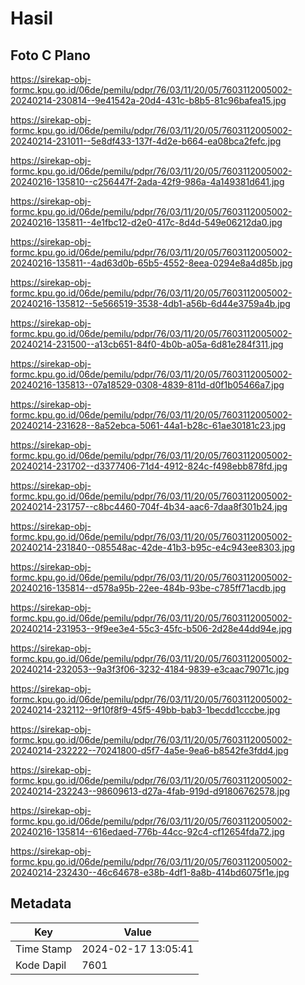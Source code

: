 # Hasil

## Foto C Plano

https://sirekap-obj-formc.kpu.go.id/06de/pemilu/pdpr/76/03/11/20/05/7603112005002-20240214-230814--9e41542a-20d4-431c-b8b5-81c96bafea15.jpg

https://sirekap-obj-formc.kpu.go.id/06de/pemilu/pdpr/76/03/11/20/05/7603112005002-20240214-231011--5e8df433-137f-4d2e-b664-ea08bca2fefc.jpg

https://sirekap-obj-formc.kpu.go.id/06de/pemilu/pdpr/76/03/11/20/05/7603112005002-20240216-135810--c256447f-2ada-42f9-986a-4a149381d641.jpg

https://sirekap-obj-formc.kpu.go.id/06de/pemilu/pdpr/76/03/11/20/05/7603112005002-20240216-135811--4e1fbc12-d2e0-417c-8d4d-549e06212da0.jpg

https://sirekap-obj-formc.kpu.go.id/06de/pemilu/pdpr/76/03/11/20/05/7603112005002-20240216-135811--4ad63d0b-65b5-4552-8eea-0294e8a4d85b.jpg

https://sirekap-obj-formc.kpu.go.id/06de/pemilu/pdpr/76/03/11/20/05/7603112005002-20240216-135812--5e566519-3538-4db1-a56b-6d44e3759a4b.jpg

https://sirekap-obj-formc.kpu.go.id/06de/pemilu/pdpr/76/03/11/20/05/7603112005002-20240214-231500--a13cb651-84f0-4b0b-a05a-6d81e284f311.jpg

https://sirekap-obj-formc.kpu.go.id/06de/pemilu/pdpr/76/03/11/20/05/7603112005002-20240216-135813--07a18529-0308-4839-811d-d0f1b05466a7.jpg

https://sirekap-obj-formc.kpu.go.id/06de/pemilu/pdpr/76/03/11/20/05/7603112005002-20240214-231628--8a52ebca-5061-44a1-b28c-61ae30181c23.jpg

https://sirekap-obj-formc.kpu.go.id/06de/pemilu/pdpr/76/03/11/20/05/7603112005002-20240214-231702--d3377406-71d4-4912-824c-f498ebb878fd.jpg

https://sirekap-obj-formc.kpu.go.id/06de/pemilu/pdpr/76/03/11/20/05/7603112005002-20240214-231757--c8bc4460-704f-4b34-aac6-7daa8f301b24.jpg

https://sirekap-obj-formc.kpu.go.id/06de/pemilu/pdpr/76/03/11/20/05/7603112005002-20240214-231840--085548ac-42de-41b3-b95c-e4c943ee8303.jpg

https://sirekap-obj-formc.kpu.go.id/06de/pemilu/pdpr/76/03/11/20/05/7603112005002-20240216-135814--d578a95b-22ee-484b-93be-c785ff71acdb.jpg

https://sirekap-obj-formc.kpu.go.id/06de/pemilu/pdpr/76/03/11/20/05/7603112005002-20240214-231953--9f9ee3e4-55c3-45fc-b506-2d28e44dd94e.jpg

https://sirekap-obj-formc.kpu.go.id/06de/pemilu/pdpr/76/03/11/20/05/7603112005002-20240214-232053--9a3f3f06-3232-4184-9839-e3caac79071c.jpg

https://sirekap-obj-formc.kpu.go.id/06de/pemilu/pdpr/76/03/11/20/05/7603112005002-20240214-232112--9f10f8f9-45f5-49bb-bab3-1becdd1cccbe.jpg

https://sirekap-obj-formc.kpu.go.id/06de/pemilu/pdpr/76/03/11/20/05/7603112005002-20240214-232222--70241800-d5f7-4a5e-9ea6-b8542fe3fdd4.jpg

https://sirekap-obj-formc.kpu.go.id/06de/pemilu/pdpr/76/03/11/20/05/7603112005002-20240214-232243--98609613-d27a-4fab-919d-d91806762578.jpg

https://sirekap-obj-formc.kpu.go.id/06de/pemilu/pdpr/76/03/11/20/05/7603112005002-20240216-135814--616edaed-776b-44cc-92c4-cf12654fda72.jpg

https://sirekap-obj-formc.kpu.go.id/06de/pemilu/pdpr/76/03/11/20/05/7603112005002-20240214-232430--46c64678-e38b-4df1-8a8b-414bd6075f1e.jpg


## Metadata

| Key        | Value               |
| ---------- | ------------------- |
| Time Stamp | 2024-02-17 13:05:41 |
| Kode Dapil | 7601                |



